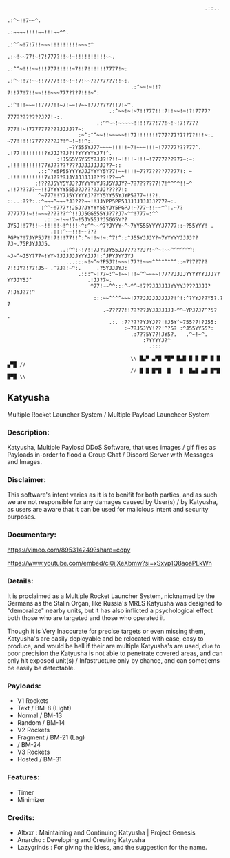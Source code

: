 ```
		                                                        .::..                                      
		                                                      .:^~!!7~~^.                                   
		                                                  .:~~~~!!!!~~!!!~~^^.                              
		                                              .:^^~!7!7!!~~~!!!!!!!!!~~~:^                          
		                                           .:~!~~77!~!7!777?!!~!~!!!!!!!!!!~~.                      
		                                       .:^^~!!!~~!!!777!!!!!~7!!7!!!!!!7777!~:                      
		                                    .:^~!!7!~~!!7777!!!~!~!7!~~7?7777?7!!~:.                        
		                                .:^~~!~!!?7!!77!7!!~~!!!~~~777???7!!!~^:                            
		                             .:^!!!~~~!!7777!!~7!~~!7~~!777????!!7!~^.                              
		                         .:^~~!~!~7!!777!!!7!!~~!~!?!7777?777????????J?7!~:.                        
		                     .:^^~~!~~~~~!!!!77?!77!~!~!7!777?777!!~!777777????JJJJ?7~:                     
		               :~^:^^~~!!~~~~~!!77!!!!!!!777?77?7??7?!!!~:. ~77!!!!!777?????J?!^~!~!!^:.            
		           .~?Y555YJ77~~~~!!!!!~7!~~~!!!~!77777???777^.    .!77!!!!!!!!?YJJJ??J?!?YYYYYYJ7!^.       
		        :!J555Y5Y55Y?JJ?!?!!~!!!!~!!!~!7777????77~:~:      .!!!!!!!!!!77YJ????????JJJJJJJJJ??~::    
		  .::^?Y5P55YYYYJJJYYYY5Y?7!~~!!!!~7?77????77?77!: ~       .!!!!!!!!!!!7YJ????JJYJJJJJJ????!??~~^   
		 :!???J5YY5YJJ?JYYYYYYJ?J5YJJY?~7?7??7?77!7!^^^^!!~^       .!!7???J?~~!!JYYYYY555J?J????JJJ????7!:  
		  ^~777!!Y7J5YYYYYJ??YY5YY55YJYP5?77~!!?!. ::..:???:.:^~~~^~~~?JJ???~~!!JJYPP5PP5JJJJJJJJJJ?77?~:.  
		   :^^~!777?!J5J?JYYYY55YJY5PGPJ!~777~!!~~^^:.~7?777777!~!!~~~??????^^!!JJ5GG555YJ?7?J7~^^!777~:^^  
		    .:::~!~~!7~!5JY55J?J5GG5Y??JY5J!!77!!~~!!!!!~!^!!!~^:^^~~^7?JYYY~^~7YY555YYYYJ7777::~?55YYY! .  
		      .:::^~~!!!~~???PGPY?!7JYP5J7!!7!!!77!!^:^~!!~!~:^7!^::^J55YJJJY?~7YYYYYJJJJ??7J~.75PJYJJJ5.   
		         ..:^^:~!7!!7J??JY55JJ777???J7!~^~!~~^^^^^^^:  ~J~^~J5Y?77~!YY~?JJJJJJYYYJJ7!:^JPYJYYJYJ    
		           ...:::~!~^~?P5J?!~~~!77?!~~~^^^^^^^^::~7?7?7??7!!JY?!77!J5~ .^7J?!~^:.     .?5YJJJYJ:    
		               .:::^~!77~:^~!~~!!!~^^~~~~!77??JJJJYYYYYYJJJ??YYJJY5J^                  .!JJ?7~.     
		                   ^77!~~^^:::^~^^~!7??JJJJJJYYYYJ???JJJJ?7!JYJ?7!^                                 
		                    :::~~^^^^~~~!77?JJJJJJJJJ?!^!:^?YYJ??Y5?.?7                                     
		                       .~7??77!!7????JYJJJJJJJ~^^~YPJ7J7^?5?  .                                     
		                         .:. :7?????YJYJ??!!J5Y^~755?7!?J55:                                        
		                              :~7?J5JYY!??!^?5? :^J55YY55?:                                         
		                                .:7??5Y7?!JY5?.   .^~!~^.                                           
		                                    :7YYYYJ?^                                                       
		                                      .:::                                                          

                               			\\ █▄▀ ▄▀█ ▀█▀ █▄█ █ █ █▀ █ █ ▄▀█ //
                               			// █ █ █▀█  █   █  █▄█ ▄█ █▀█ █▀█ \\
```
## Katyusha
Multiple Rocket Launcher System / Multiple Payload Launcheer System

### Description:
Katyusha, Multiple Paylosd DDoS Software, that uses images / gif files as Payloads in-order to flood a Group Chat / Discord Server with Messages and Images.

### Disclaimer:
This software's intent varies as it is to benifit for both parties, and as such we are not responsible for any damages caused by User(s) / by Katyusha, as users are aware that it can be used for malicious intent and security purposes.

### Documentary:

https://vimeo.com/895314249?share=copy

https://www.youtube.com/embed/cl0jjXeXbmw?si=xSxvp1Q8aoaPLkWn

### Details:
It is proclaimed as a Multiple Rocket Launcher System, nicknamed by the Germans as the Stalin Organ, like Russia's MRLS Katyusha was designed to "demoralize" nearby units, but it has also inflicted a psychological effect both those who are targeted and those who operated it.

Though it is Very Inaccurate for precise targets or even missing them, Katyusha's are easily deployable and be relocated with ease, easy to produce, and would be hell if their are multiple Katyusha's are used, due to poor precision the Katyusha is not able to penetrate covered areas, and can only hit exposed unit(s) / Infastructure only by chance, and can sometiems be easily be detectable.

### Payloads:
- V1 Rockets
 - Text / BM-8 (Light)
 - Normal / BM-13
 - Random / BM-14
- V2 Rockets
 - Fragment / BM-21 (Lag)
 - / BM-24
- V3 Rockets
 - Hosted / BM-31

### Features:
- Timer
- Minimizer


### Credits:
- Altxxr : Maintaining and Continuing Katyusha | Project Genesis
- Anarcho : Developing and Creating Katyusha
- Lazygrinds : For giving the idess, and the suggestion for the name.
